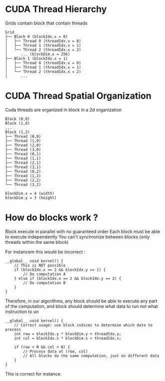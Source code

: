 # CUDA Thread Hierarchy

Grids contain block that contain threads

```
Grid
├── Block 0 (blockIdx.x = 0)
│   ├── Thread 0 (threadIdx.x = 0)
│   ├── Thread 1 (threadIdx.x = 1)
│   └── Thread 2 (threadIdx.x = 2)
│      ... (blockDim.x = 256)
├── Block 1 (blockIdx.x = 1)
│   ├── Thread 0 (threadIdx.x = 0)
│   ├── Thread 1 (threadIdx.x = 1)
│   └── Thread 2 (threadIdx.x = 2)
│      ...
```

# CUDA Thread Spatial Organization

Cuda threads are organized in block in a 2d organization 

```
Block (0,0)
Block (1,0)
...
Block (1,2)
├── Thread (0,0)
├── Thread (1,0) 
├── Thread (2,0)
├── Thread (3,0)
├── Thread (0,1)
├── Thread (1,1)
├── Thread (2,1) 
├── Thread (3,1)
├── Thread (0,2)
├── Thread (1,2)
├── Thread (2,2)
└── Thread (3,2)

blockDim.x = 4 (width)
blockDim.y = 3 (height)
```

# How do blocks work ? 

Block execute in parallel with no guaranteed order
Each block must be able to execute independently 
You can't synchronize between blocks (only threads within the same block)

For instancem this would be incorrect :

```cuda
__global__ void kernel() {
    // This is NOT possible
    if (blockIdx.x == 2 && blockIdx.y == 1) {
        // Do computation A
    } else if (blockIdx.x == 2 && blockIdx.y == 2) {
        // Do computation B
    }
}
```

Therefore, in our algorithms, any block should be able to execute any part of the computation, and block should determine what data to run not what instruction to un 

```cuda
__global__ void kernel() {
    // Correct usage: use block indices to determine which data to process
    int row = blockIdx.y * blockDim.y + threadIdx.y;
    int col = blockIdx.x * blockDim.x + threadIdx.x;
    
    if (row < N && col < N) {
        // Process data at (row, col)
        // All blocks do the same computation, just on different data
    }
}
```

This is correct for instance. 
